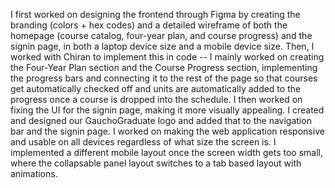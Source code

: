 I first worked on designing the frontend through Figma by creating the branding (colors + hex codes) and a detailed wireframe of both the homepage (course catalog, four-year plan, and course progress) and the signin page, in both a laptop device size and a mobile device size. 
Then, I worked with Chiran to implement this in code -- I mainly worked on creating the Four-Year Plan section and the Course Progress section, implementing the progress bars and connecting it to the rest of the page so that courses get automatically checked off and units are automatically added to the progress once a course is dropped into the schedule. 
I then worked on fixing the UI for the signin page, making it more visually appealing. 
I created and designed our GauchoGraduate logo and added that to the navigation bar and the signin page. 
I worked on making the web application responsive and usable on all devices regardless of what size the screen is. I implemented a different mobile layout once the screen width gets too small, where the collapsable panel layout switches to a tab based layout with animations.
